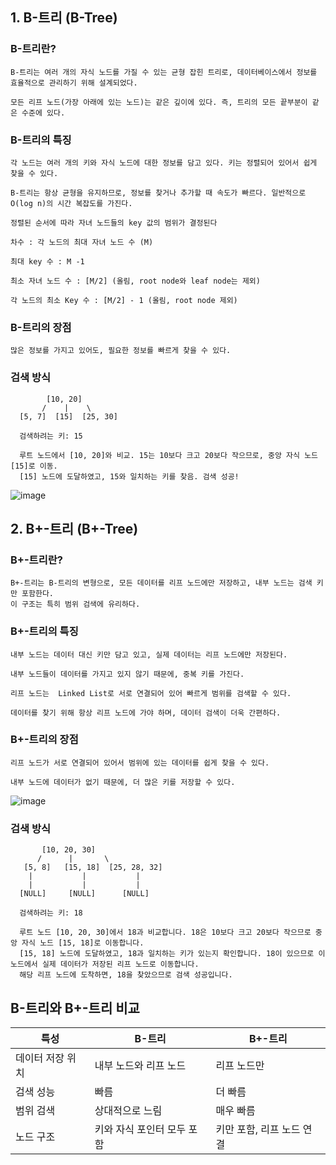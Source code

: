 ## 1. B-트리 (B-Tree)

### B-트리란?
    B-트리는 여러 개의 자식 노드를 가질 수 있는 균형 잡힌 트리로, 데이터베이스에서 정보를 효율적으로 관리하기 위해 설계되었다.
 
    모든 리프 노드(가장 아래에 있는 노드)는 같은 깊이에 있다. 즉, 트리의 모든 끝부분이 같은 수준에 있다.

### B-트리의 특징
    각 노드는 여러 개의 키와 자식 노드에 대한 정보를 담고 있다. 키는 정렬되어 있어서 쉽게 찾을 수 있다.
    
    B-트리는 항상 균형을 유지하므로, 정보를 찾거나 추가할 때 속도가 빠르다. 일반적으로 O(log n)의 시간 복잡도를 가진다.
    
    정렬된 순서에 따라 자녀 노드들의 key 값의 범위가 결정된다

    차수 : 각 노드의 최대 자녀 노드 수 (M)

    최대 key 수 : M -1

    최소 자녀 노드 수 : [M/2] (올림, root node와 leaf node는 제외)

    각 노드의 최소 Key 수 : [M/2] - 1 (올림, root node 제외)
 
### B-트리의 장점
    많은 정보를 가지고 있어도, 필요한 정보를 빠르게 찾을 수 있다.

### 검색 방식
            [10, 20]
           /    |    \
      [5, 7]  [15]  [25, 30]

      검색하려는 키: 15

      루트 노드에서 [10, 20]와 비교. 15는 10보다 크고 20보다 작으므로, 중앙 자식 노드 [15]로 이동.
      [15] 노드에 도달하였고, 15와 일치하는 키를 찾음. 검색 성공!

![image](https://github.com/user-attachments/assets/a5775815-b244-48e0-8b16-ffee29c8e92f)

## 2. B+-트리 (B+-Tree)

### B+-트리란?
    B+-트리는 B-트리의 변형으로, 모든 데이터를 리프 노드에만 저장하고, 내부 노드는 검색 키만 포함한다. 
    이 구조는 특히 범위 검색에 유리하다.

### B+-트리의 특징
    내부 노드는 데이터 대신 키만 담고 있고, 실제 데이터는 리프 노드에만 저장된다. 

    내부 노드들이 데이터를 가지고 있지 않기 때문에, 중복 키를 가진다.
    
    리프 노드는  Linked List로 서로 연결되어 있어 빠르게 범위를 검색할 수 있다.
    
    데이터를 찾기 위해 항상 리프 노드에 가야 하며, 데이터 검색이 더욱 간편하다.

### B+-트리의 장점
    리프 노드가 서로 연결되어 있어서 범위에 있는 데이터를 쉽게 찾을 수 있다.
    
    내부 노드에 데이터가 없기 때문에, 더 많은 키를 저장할 수 있다.

![image](https://github.com/user-attachments/assets/c920462f-c8d1-462e-99fb-58e3252916a3)

### 검색 방식
           [10, 20, 30]
          /      |       \
       [5, 8]   [15, 18]  [25, 28, 32]
        |           |           |
        |           |           |
      [NULL]     [NULL]      [NULL]
      
      검색하려는 키: 18

      루트 노드 [10, 20, 30]에서 18과 비교합니다. 18은 10보다 크고 20보다 작으므로 중앙 자식 노드 [15, 18]로 이동합니다.
      [15, 18] 노드에 도달하였고, 18과 일치하는 키가 있는지 확인합니다. 18이 있으므로 이 노드에서 실제 데이터가 저장된 리프 노드로 이동합니다.
      해당 리프 노드에 도착하면, 18을 찾았으므로 검색 성공입니다.

## B-트리와 B+-트리 비교

| 특성               | B-트리                  | B+-트리                |
|--------------------|------------------------|------------------------|
| 데이터 저장 위치   | 내부 노드와 리프 노드  | 리프 노드만            |
| 검색 성능          | 빠름                   | 더 빠름                |
| 범위 검색          | 상대적으로 느림        | 매우 빠름              |
| 노드 구조          | 키와 자식 포인터 모두 포함 | 키만 포함, 리프 노드 연결 |
